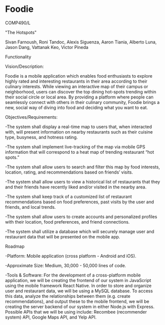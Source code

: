 # Foodie
COMP490/L 

"The Hotspots" 

Sivan Farnoush, Roni Tandoc, Alexis Siguenza, Aaron Tiania, Alberto Luna, Jason Dang, Vattanak Keo, Victor Pineda


Functionality

Vision/Description: 

Foodie is a mobile application which enables food enthusiasts to explore highly rated and interesting restaurants in their area according to their culinary interests. While viewing an interactive map of their campus or neighborhood, users can discover the top dining hot-spots trending within their social circle or local area. By providing a platform where people can seamlessly connect with others in their culinary community, Foodie brings a new, social way of diving into food and deciding what you want to eat.
 
 
Objectives/Requirements:

-The system shall display a real-time map to users that, when interacted with, will present information on nearby restaurants such as their cuisine type, busyness, and hotness rating. 

-The system shall implement live-tracking of the map via mobile GPS information that will correspond to a heat map of trending restaurant “hot spots.”

-The system shall allow users to search and filter this map by food interests, location, rating, and recommendations based on friends’ visits.

-The system shall allow users to view a historical list of restaurants that they and their friends have recently liked and/or visited in the nearby area.

-The system shall keep track of a customized list of restaurant recommendations based on food preferences, past visits by the user and friends, and local trends.

-The system shall allow users to create accounts and personalized profiles with their location, food preferences, and friend connections.

-The system shall utilize a database which will securely manage user and restaurant data that will be presented on the mobile app.


Roadmap

-Platform: Mobile application (cross platform - Android and iOS).

-Approximate Size: Medium, 30,000 - 50,000 lines of code.

-Tools & Software:
For the development of a cross-platform mobile application, we will be creating the frontend of our system in JavaScript using the mobile framework React Native. In order to store and organize user and restaurant data, we will be using a MySQL database. To access this data, analyze the relationships between them (e.g. create recommendations), and output these to the mobile frontend, we will be creating the server backend of our system in either Node.js with Express. Possible APIs that we will be using include: Recombee (recommender system) API, Google Maps API, and Yelp API.
